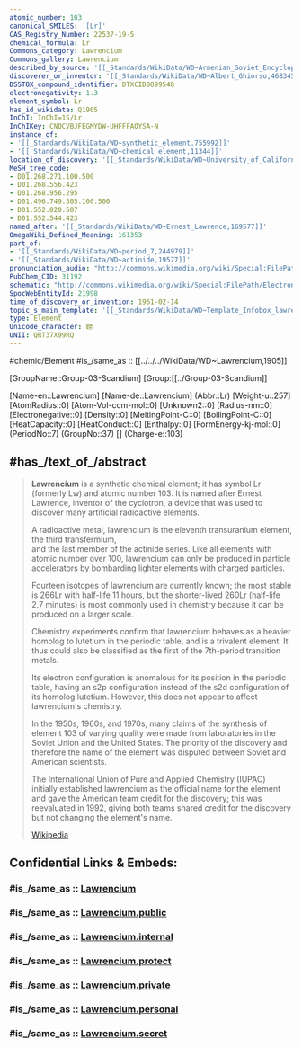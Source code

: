 ```yaml
---
atomic_number: 103
canonical_SMILES: '[Lr]'
CAS_Registry_Number: 22537-19-5
chemical_formula: Lr
Commons_category: Lawrencium
Commons_gallery: Lawrencium
described_by_source: '[[_Standards/WikiData/WD~Armenian_Soviet_Encyclopedia,2657718]]'
discoverer_or_inventor: '[[_Standards/WikiData/WD~Albert_Ghiorso,468345]]'
DSSTOX_compound_identifier: DTXCID8099548
electronegativity: 1.3
element_symbol: Lr
has_id_wikidata: Q1905
InChI: InChI=1S/Lr
InChIKey: CNQCVBJFEGMYDW-UHFFFAOYSA-N
instance_of:
- '[[_Standards/WikiData/WD~synthetic_element,755992]]'
- '[[_Standards/WikiData/WD~chemical_element,11344]]'
location_of_discovery: '[[_Standards/WikiData/WD~University_of_California,_Berkeley,168756]]'
MeSH_tree_code:
- D01.268.271.100.500
- D01.268.556.423
- D01.268.956.295
- D01.496.749.305.100.500
- D01.552.020.507
- D01.552.544.423
named_after: '[[_Standards/WikiData/WD~Ernest_Lawrence,169577]]'
OmegaWiki_Defined_Meaning: 161353
part_of:
- '[[_Standards/WikiData/WD~period_7,244979]]'
- '[[_Standards/WikiData/WD~actinide,19577]]'
pronunciation_audio: "http://commons.wikimedia.org/wiki/Special:FilePath/LL-Q150%20%28fra%29-Guilhelma-lawrencium.wav"
PubChem_CID: 31192
schematic: "http://commons.wikimedia.org/wiki/Special:FilePath/Electron%20shell%20103%20Lawrencium.svg"
SpocWebEntityId: 21998
time_of_discovery_or_invention: 1961-02-14
topic_s_main_template: '[[_Standards/WikiData/WD~Template_Infobox_lawrencium,8085415]]'
type: Element
Unicode_character: 鐒
UNII: QRT37X99RQ
---
```


#chemic/Element 
#is_/same_as :: [[../../../WikiData/WD~Lawrencium,1905]] 

[GroupName::Group-03-Scandium]
[Group:[[../Group-03-Scandium]]


[Name-en::Lawrencium]
[Name-de::Lawrencium]
(Abbr::Lr)
[Weight-u::257]
[AtomRadius::0]
[Atom-Vol-ccm-mol::0]
[Unknown2::0]
[Radius-nm::0]
[Electronegative::0]
[Density::0]
[MeltingPoint-C::0]
[BoilingPoint-C::0]
[HeatCapacity::0]
[HeatConduct::0]
[Enthalpy::0]
[FormEnergy-kj-mol::0]
(PeriodNo::7)
(GroupNo::37)
[]
(Charge-e::103)


## #has_/text_of_/abstract 

> **Lawrencium** is a synthetic chemical element; it has symbol Lr (formerly Lw) and atomic number 103. 
> It is named after Ernest Lawrence, inventor of the cyclotron, 
> a device that was used to discover many artificial radioactive elements. 
> 
> A radioactive metal, lawrencium is the eleventh transuranium element, the third transfermium,  
> and the last member of the actinide series. 
> Like all elements with atomic number over 100, 
> lawrencium can only be produced in particle accelerators 
> by bombarding lighter elements with charged particles. 
> 
> Fourteen isotopes of lawrencium are currently known; the most stable is 266Lr with half-life 11 hours, 
> but the shorter-lived 260Lr (half-life 2.7 minutes) is most commonly used in chemistry 
> because it can be produced on a larger scale.
>
> Chemistry experiments confirm that lawrencium 
> behaves as a heavier homolog to lutetium in the periodic table, and is a trivalent element. 
> It thus could also be classified as the first of the 7th-period transition metals. 
> 
> Its electron configuration is anomalous for its position in the periodic table, 
> having an s2p configuration instead of the s2d configuration of its homolog lutetium. 
> However, this does not appear to affect lawrencium's chemistry.
>
> In the 1950s, 1960s, and 1970s, many claims of the synthesis of element 103 of varying quality 
> were made from laboratories in the Soviet Union and the United States. 
> The priority of the discovery and therefore the name of the element 
> was disputed between Soviet and American scientists. 
> 
> The International Union of Pure and Applied Chemistry (IUPAC) 
> initially established lawrencium as the official name for the element 
> and gave the American team credit for the discovery; 
> this was reevaluated in 1992, giving both teams shared credit for the discovery 
> but not changing the element's name.
>
> [Wikipedia](https://en.wikipedia.org/wiki/Lawrencium)


## Confidential Links & Embeds: 

### #is_/same_as :: [Lawrencium](/_Standards/Chemistry/Chemical_Element/Group-03-Scandium/Lawrencium.md) 

### #is_/same_as :: [Lawrencium.public](/_public/Chemistry/Chemical_Element/Group-03-Scandium/Lawrencium.public.md) 

### #is_/same_as :: [Lawrencium.internal](/_internal/Chemistry/Chemical_Element/Group-03-Scandium/Lawrencium.internal.md) 

### #is_/same_as :: [Lawrencium.protect](/_protect/Chemistry/Chemical_Element/Group-03-Scandium/Lawrencium.protect.md) 

### #is_/same_as :: [Lawrencium.private](/_private/Chemistry/Chemical_Element/Group-03-Scandium/Lawrencium.private.md) 

### #is_/same_as :: [Lawrencium.personal](/_personal/Chemistry/Chemical_Element/Group-03-Scandium/Lawrencium.personal.md) 

### #is_/same_as :: [Lawrencium.secret](/_secret/Chemistry/Chemical_Element/Group-03-Scandium/Lawrencium.secret.md)


